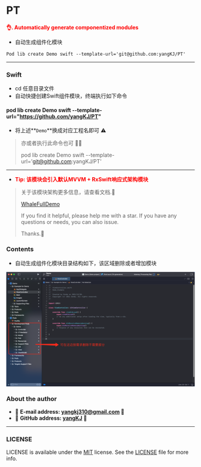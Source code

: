 # PT

<font color=red>**👌. Automatically generate componentized modules**</font>

- 自动生成组件化模块

```
Pod lib create Demo swift --template-url='git@github.com:yangKJ/PT'
```

-----

### Swift
- cd 任意目录文件
- 自动快捷创建Swift组件模块，终端执行如下命令

#### pod lib create Demo swift --template-url="https://github.com/yangKJ/PT"
- 将上述**`Demo`**换成对应工程名即可 ⚠️

> 亦或者执行此命令也可 👒👒
> 
> pod lib create Demo swift --template-url='git@github.com:yangKJ/PT'

----

- <font color=red>**Tip: 该模块会引入默认MVVM + RxSwift响应式架构模块**</font>

> 关于该模块架构更多信息，请查看文档.🎷
> 
> [WhaleFullDemo](https://github.com/yangKJ/WhaleFull)
> 
> If you find it helpful, please help me with a star. If you have any questions or needs, you can also issue.
>
> Thanks.🎇

### Contents
- 自动生成组件化模块目录结构如下，该区域删除或者增加模块

<img src="screenshots/template.png" width="800" align="center" />

### About the author
- 🎷 **E-mail address: [yangkj310@gmail.com](yangkj310@gmail.com) 🎷**
- 🎸 **GitHub address: [yangKJ](https://github.com/yangKJ) 🎸**

-----

### LICENSE

LICENSE is available under the [MIT](LICENSE) license. See the [LICENSE](LICENSE) file for more info.